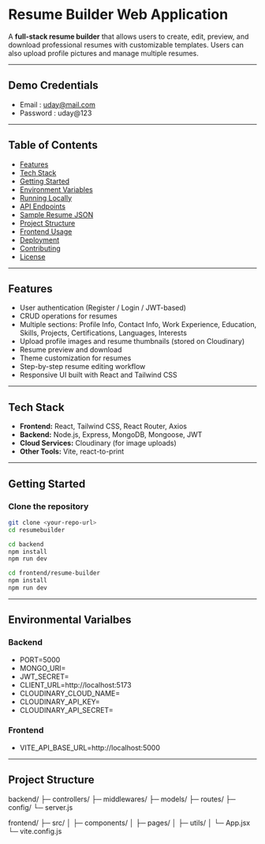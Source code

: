 # Resume Builder Web Application

A **full-stack resume builder** that allows users to create, edit, preview, and download professional resumes with customizable templates. Users can also upload profile pictures and manage multiple resumes.

---

## Demo Credentials

- Email : uday@mail.com
- Password : uday@123

---

## Table of Contents

- [Features](#features)  
- [Tech Stack](#tech-stack)  
- [Getting Started](#getting-started)  
- [Environment Variables](#environment-variables)  
- [Running Locally](#running-locally)  
- [API Endpoints](#api-endpoints)  
- [Sample Resume JSON](#sample-resume-json)  
- [Project Structure](#project-structure)  
- [Frontend Usage](#frontend-usage)  
- [Deployment](#deployment)  
- [Contributing](#contributing)  
- [License](#license)  

---

## Features

- User authentication (Register / Login / JWT-based)  
- CRUD operations for resumes  
- Multiple sections: Profile Info, Contact Info, Work Experience, Education, Skills, Projects, Certifications, Languages, Interests  
- Upload profile images and resume thumbnails (stored on Cloudinary)  
- Resume preview and download  
- Theme customization for resumes  
- Step-by-step resume editing workflow  
- Responsive UI built with React and Tailwind CSS  

---

## Tech Stack

- **Frontend:** React, Tailwind CSS, React Router, Axios  
- **Backend:** Node.js, Express, MongoDB, Mongoose, JWT  
- **Cloud Services:** Cloudinary (for image uploads)  
- **Other Tools:** Vite, react-to-print  


---

## Getting Started

### Clone the repository

```bash
git clone <your-repo-url>
cd resumebuilder

cd backend
npm install
npm run dev

cd frontend/resume-builder
npm install
npm run dev
```

---

## Environmental Varialbes

### Backend

- PORT=5000
- MONGO_URI=<your-mongodb-uri>
- JWT_SECRET=<your-jwt-secret>
- CLIENT_URL=http://localhost:5173
- CLOUDINARY_CLOUD_NAME=<your-cloudinary-cloud-name>
- CLOUDINARY_API_KEY=<your-cloudinary-api-key>
- CLOUDINARY_API_SECRET=<your-cloudinary-api-secret>

### Frontend

- VITE_API_BASE_URL=http://localhost:5000


---

## Project Structure

backend/
 ├─ controllers/
 ├─ middlewares/
 ├─ models/
 ├─ routes/
 ├─ config/
 └─ server.js

frontend/
 ├─ src/
 │   ├─ components/
 │   ├─ pages/
 │   ├─ utils/
 │   └─ App.jsx
 └─ vite.config.js

